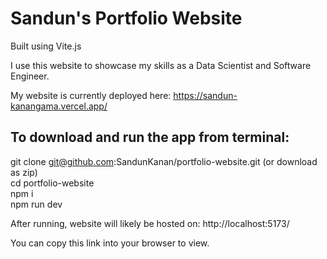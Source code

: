 # Sandun's Portfolio Website
Built using Vite.js

I use this website to showcase my skills as a Data Scientist and Software Engineer.

My website is currently deployed here:
https://sandun-kanangama.vercel.app/


## To download and run the app from terminal:
git clone git@github.com:SandunKanan/portfolio-website.git (or download as zip)\
cd portfolio-website\
npm i\
npm run dev

After running, website will likely be hosted on:
http://localhost:5173/

You can copy this link into your browser to view.
